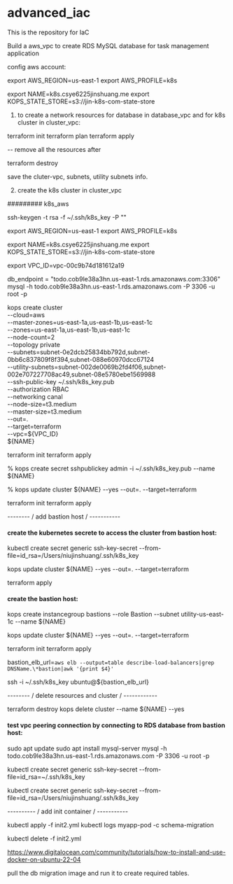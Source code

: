 # advanced_iac

This is the repository for IaC

Build a aws_vpc to create RDS MySQL database for task management application

config aws account: 

export AWS_REGION=us-east-1 
export AWS_PROFILE=k8s

export NAME=k8s.csye6225jinshuang.me
export KOPS_STATE_STORE=s3://jin-k8s-com-state-store

1. to create a network resources for database in database_vpc and for k8s cluster in cluster_vpc:

terraform init
terraform plan
terraform apply

-- remove all the resources after 

terraform destroy

save the cluter-vpc, subnets, utility subnets info.

2. create the k8s cluster in  cluster_vpc 

######### k8s_aws

ssh-keygen -t rsa -f ~/.ssh/k8s_key -P ""

export AWS_REGION=us-east-1 
export AWS_PROFILE=k8s

export NAME=k8s.csye6225jinshuang.me
export KOPS_STATE_STORE=s3://jin-k8s-com-state-store
<!-- get from network creation -->
export VPC_ID=vpc-00c9b74d181612a19

db_endpoint = "todo.cob9le38a3hn.us-east-1.rds.amazonaws.com:3306"
mysql -h todo.cob9le38a3hn.us-east-1.rds.amazonaws.com -P 3306 -u root -p

kops create cluster \
--cloud=aws \
--master-zones=us-east-1a,us-east-1b,us-east-1c \
--zones=us-east-1a,us-east-1b,us-east-1c \
--node-count=2 \
--topology private \
--subnets=subnet-0e2dcb25834bb792d,subnet-0bb6c837809f8f394,subnet-088e60970dcc67124 \
--utility-subnets=subnet-002de0069b2fd4f06,subnet-002e707227708ac49,subnet-08e5780ebe1569988 \
--ssh-public-key ~/.ssh/k8s_key.pub \
--authorization RBAC \
--networking canal \
--node-size=t3.medium \
--master-size=t3.medium \
--out=. \
--target=terraform \
--vpc=${VPC_ID} \
${NAME}


terraform init
terraform apply

% kops create secret sshpublickey admin -i ~/.ssh/k8s_key.pub --name ${NAME}

% kops update cluster ${NAME} --yes --out=. --target=terraform 

terraform init 
terraform apply

<!-- kops export kubecfg --admin

kops validate cluster

kops update cluster ${NAME} --yes --out=. --target=terraform  -->

<!-- 

kops validate cluster

grep server ~/.kube/config -->

-------- / add bastion host / -----------

#### create the kubernetes secrete to access the cluster from bastion host:

kubectl create secret generic ssh-key-secret --from-file=id_rsa=/Users/niujinshuang/.ssh/k8s_key

kops update cluster ${NAME} --yes --out=. --target=terraform 

terraform apply

#### create the bastion host:

kops create instancegroup bastions --role Bastion --subnet utility-us-east-1c --name ${NAME}

kops update cluster ${NAME} --yes --out=. --target=terraform 

<!-- kops validate cluster -->

terraform init
terraform apply

bastion_elb_url=`aws elb --output=table describe-load-balancers|grep DNSName.\*bastion|awk '{print $4}'`

ssh -i ~/.ssh/k8s_key ubuntu@${bastion_elb_url}


<!-- ssh admin@i-0175b1819c10720a4 -->

-------- / delete resources and cluster / ------------ 

terraform destroy
kops delete cluster --name ${NAME} --yes 

<!-- Verify you have an SSH agent running. This should match whatever you built your cluster with.
ssh-add -l
If you need to add the key to your agent:
ssh-add path/to/private/key

Now you can SSH into the bastion
ssh -A admin@<bastion-ELB-address>

Where <bastion-ELB-address> is usually bastion.$clustername (bastion.example.kubernetes.cluster) unless otherwise specified -->

#### test vpc peering connection by connecting to RDS database from bastion host: 

sudo apt update
sudo apt install mysql-server
mysql -h todo.cob9le38a3hn.us-east-1.rds.amazonaws.com -P 3306 -u root -p



kubectl create secret generic ssh-key-secret --from-file=id_rsa=~/.ssh/k8s_key

kubectl create secret generic ssh-key-secret --from-file=id_rsa=/Users/niujinshuang/.ssh/k8s_key


---------- / add init container / -----------

kubectl apply -f init2.yml
kubectl logs myapp-pod -c schema-migration

kubectl delete -f init2.yml


<!-- test with flayway image:  -->


https://www.digitalocean.com/community/tutorials/how-to-install-and-use-docker-on-ubuntu-22-04

pull the db migration image and run it to create required tables.

